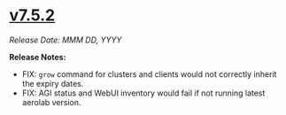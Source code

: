# [v7.5.2](https://github.com/aerospike/aerolab/releases/tag/7.5.2)

_Release Date: MMM DD, YYYY_

**Release Notes:**
* FIX: `grow` command for clusters and clients would not correctly inherit the expiry dates.
* FIX: AGI status and WebUI inventory would fail if not running latest aerolab version.
